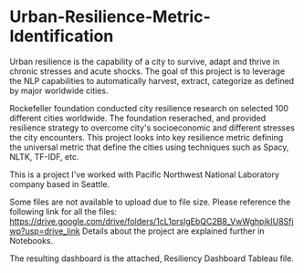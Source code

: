 # Urban-Resilience-Metric-Identification
Urban resilience is the capability of a city to survive, adapt and thrive in chronic stresses and acute shocks. The goal of this project is to leverage the NLP capabilities to automatically harvest, extract, categorize as defined by major worldwide cities.

Rockefeller foundation conducted city resilience research on selected 100 different cities worldwide. The foundation reserached, and provided resilience strategy to overcome city's socioeconomic and different stresses the city encounters. This project looks into key resilience metric defining the universal metric that define the cities using techniques such as Spacy, NLTK, TF-IDF, etc. 

This is a project I've worked with Pacific Northwest National Laboratory company based in Seattle.

Some files are not available to upload due to file size. Please reference the following link for all the files: https://drive.google.com/drive/folders/1cL1prslgEbQC2B8_VwWghpjkIU8Sfjwp?usp=drive_link Details about the project are explained further in Notebooks.

The resulting dashboard is the attached, Resiliency Dashboard Tableau file.

